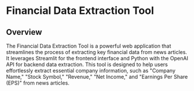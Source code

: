 # Financial Data Extraction Tool
## Overview

The Financial Data Extraction Tool is a powerful web application that streamlines the process of extracting key financial data from news articles. It leverages Streamlit for the frontend interface and Python with the OpenAI API for backend data extraction. This tool is designed to help users effortlessly extract essential company information, such as "Company Name," "Stock Symbol," "Revenue," "Net Income," and "Earnings Per Share (EPS)" from news articles.